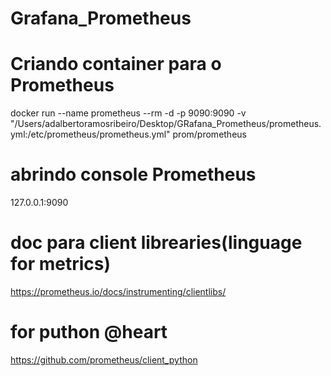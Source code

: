 # Grafana_Prometheus

# Criando container para o Prometheus
docker run --name prometheus --rm -d -p 9090:9090 -v "/Users/adalbertoramosribeiro/Desktop/GRafana_Prometheus/prometheus.yml:/etc/prometheus/prometheus.yml" prom/prometheus

# abrindo console Prometheus
127.0.0.1:9090

# doc para client librearies(linguage for metrics)
https://prometheus.io/docs/instrumenting/clientlibs/

# for puthon @heart
https://github.com/prometheus/client_python